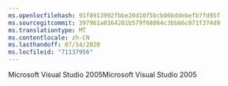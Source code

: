 ```yaml
---
ms.openlocfilehash: 91f8913992fbbe20d10f5bcb06bddebefb7fd95f
ms.sourcegitcommit: 397961a0164281b579f68064c3bb66c071f374d9
ms.translationtype: MT
ms.contentlocale: zh-CN
ms.lasthandoff: 07/14/2020
ms.locfileid: "71137956"
---
```

<span data-ttu-id="e449e-101">Microsoft Visual Studio 2005</span><span class="sxs-lookup"><span data-stu-id="e449e-101">Microsoft Visual Studio 2005</span></span>